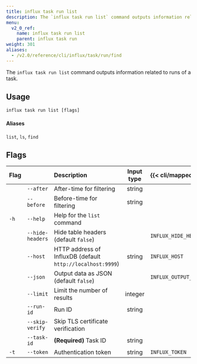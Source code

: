 ```yaml
---
title: influx task run list
description: The `influx task run list` command outputs information related to runs of a task.
menu:
  v2_0_ref:
    name: influx task run list
    parent: influx task run
weight: 301
aliases:
  - /v2.0/reference/cli/influx/task/run/find
---
```


The `influx task run list` command outputs information related to runs of a task.

## Usage
```
influx task run list [flags]
```

#### Aliases
`list`, `ls`, `find`

## Flags
| Flag |                  | Description                                                | Input type  | {{< cli/mapped >}}    |
|:---- |:---              |:-----------                                                |:----------: |:------------------    |
|      | `--after`        | After-time for filtering                                   | string      |                       |
|      | `--before`       | Before-time for filtering                                  | string      |                       |
| `-h` | `--help`         | Help for the `list` command                                |             |                       |
|      | `--hide-headers` | Hide table headers (default `false`)                       |             | `INFLUX_HIDE_HEADERS` |
|      | `--host`         | HTTP address of InfluxDB (default `http://localhost:9999`) | string      | `INFLUX_HOST`         |
|      | `--json`         | Output data as JSON (default `false`)                      |             | `INFLUX_OUTPUT_JSON`  |
|      | `--limit`        | Limit the number of results                                | integer     |                       |
|      | `--run-id`       | Run ID                                                     | string      |                       |
|      | `--skip-verify`  | Skip TLS certificate verification                          |             |                       |
|      | `--task-id`      | **(Required)** Task ID                                     | string      |                       |
| `-t` | `--token`        | Authentication token                                       | string      | `INFLUX_TOKEN`        |
